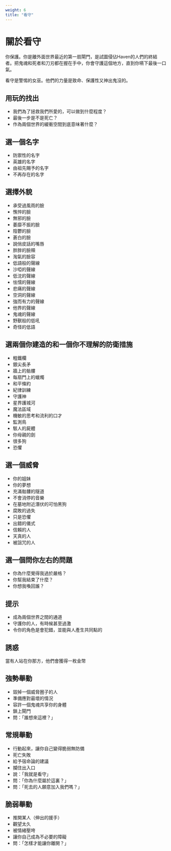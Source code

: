 ```yaml
---
weight: 6
title: "看守"
---
```


# 關於看守

你保護。你是離外面世界最近的第一扇閘門，是試圖侵佔Haven的人們的終結者。把鬼魂和死者和刀刃都在握在手中，你會守護這個地方，直到你嚥下最後一口氣。

看守是警惕的女巫。他們的力量是致命、保護性又神出鬼沒的。

## 用玩的找出

- 我們為了拯救我們所愛的，可以做到什麼程度？
- 最後一步是不是死亡？
- 作為兩個世界的緩衝空間到底意味著什麼？


## 選一個名字

- 防禦性的名字
- 英雄的名字
- 由祖先賜予的名字
- 不再存在的名字

## 選擇外貌

- 承受過風雨的臉
- 憔悴的臉
- 無邪的臉
- 萎靡不振的臉
- 陰鬱的臉
- 蒼白的臉
- 說俏皮話的嘴唇
- 胖胖的臉頰
- 淘氣的臉容
- 低語般的聲線
- 沙啞的聲線
- 低沈的聲線
- 怯懦的聲線
- 悲痛的聲線
- 空洞的聲線
- 強而有力的聲線
- 他界的聲線
- 鬼魂的聲線
- 野獸般的低吼
- 奇怪的低語

## 選兩個你建造的和一個你不理解的防衛措施

- 粗鐵欄
- 銀尖長矛
- 牆上的骷髏
- 每扇門上的蠟燭
- 和平條約
- 紀律訓練
- 守護神
- 星界護城河
- 魔法區域
- 機敏的思考和流利的口才
- 監測鳥
- 駭人的屍體
- 你母親的劍
- 很多狗
- 恐懼

## 選一個威脅

- 你的姐妹
- 你的夢想
- 充滿骷髏的隧道
- 不會消停的音樂
- 在墓地附近潛伏的可怕黑狗
- 腐敗的過失
- 只是恐懼
- 出錯的儀式
- 信賴的人
- 天真的人
- 被詛咒的人

## 選一個問你左右的問題

- 你為什麼覺得我過於嚴格？
- 你幫我結束了什麼？
- 你想我喚回誰？

## 提示

- 成為兩個世界之間的通道
- 守護你的人，有時候甚至過激
- 令你的角色是會犯錯，並能與人產生共同點的

## 誘惑

當有人站在你那方，他們會獲得一枚金幣

## 強勢舉動

- 毀掉一個威脅圈子的人
- 準備應對最壞的情況
- 容許一個鬼魂共享你的身體
- 鎖上閘門
- 問：「誰想來這裡？」

## 常規舉動

- 行動起來，讓你自己變得脆弱無防備
- 死亡失敗
- 給予宿命論的建議
- 攔住出入口
- 說：「我就是看守」
- 問：「你為什麼屬於這裏？」
- 問：「死去的人願意加入我們嗎？」

## 脆弱舉動

- 推開某人（伸出的援手）
- 觀望太久
- 被情緒壓垮
- 讓你自己成為不必要的障礙
- 問：「怎樣才能讓你離開？」
